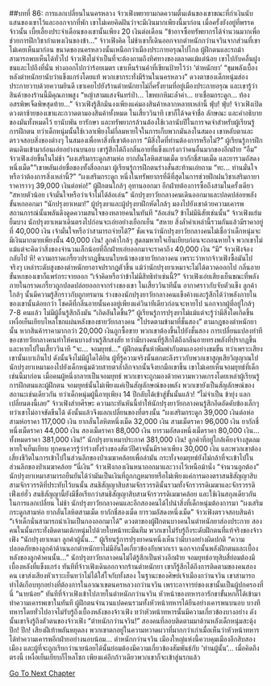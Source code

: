 ##บทที่ 86: การแลกเปลี่ยนในนครหลวง
จ้าวเฟิงพยายามกดความตื่นเต้นของเขาขณะที่กำเงินนับแสนของเขาไว้และออกจากที่พัก เขาไม่เคยคิดฝันว่าจะมีเงินมากเพียงนี้มาก่อน เมื่อครั้งยังอยู่ที่พรรคจ้าวนั้น เบี้ยเลี้ยงประจำเดือนของเขานั้นเพียง 20 เงินต่อเดือน
“ข้าอาจซื้อทรัพยากรได้จำนวนมากเพื่อช่วยการฝึกวิชากำแพงเงินของข้า...” จ้าวเฟิงคิด
ไม่ช้าเขาก็เดินออกจากตำหนักกว่านจวินจากส่วนที่เขาไม่เคยเห็นมาก่อน ขนาดของนครหลวงนั้นเหนือกว่าเมืองประกายอรุณไปไกล ผู้ฝึกตนและรถม้าสามารถพบเห็นได้ทั่วไป
จ้าวเฟิงไม่จำเป็นที่จะต้องถามถึงทิศทางของตลาดแม้แต่น้อย เขาไปกับคลื่นฝูงชนและไปถึงที่นั่น ห่างออกไปกว่าร้อยเมตร เขาเห็นร้านค้าที่เขียนป้ายไว้ว่า ‘ตำหนักยา’
“ขุมพลังเบื้องหลังตำหนักยานับว่าแข็งแกร่งโดยแท้ พวกเขากระทั่งมีร้านในนครหลวง” ดวงตาของเด็กหนุ่มส่องประกายวาบด้วยความยินดี
เขาเคยไปยังร้านตำหนักยาไม่กี่ครั้งยามที่อยู่เมืองประกายอรุณ และเขารู้ว่าสินค้าของร้านนี้มีคุณภาพสูง
“หญ้าสามแสงจันทร์ป่า... ไขหยกหิมะล้ำค่า... ยาเชื่อมกระดูก... ท้องอสรพิษเจ็ดพิษสุดท้าย...” จ้าวเฟิงรู้สึกมึนงงเพียงแค่มองสินค้าหลากหลายเหล่านี้
ฟุ่บ! ฟุ่บ!
จ้าวเฟิงเปิดดวงตาซ้ายของเขาและกวาดตามองสินค้าทั้งหมด ในเสี้ยววินาที เขาก็ได้จดจำชื่อ ลักษณะ และคำอธิบายของมันทั้งหมดไว้
ยานับพัน ยารักษา และทรัพยากรล้วนต้องใช้เวลานับปีในการจดจำสำหรับผู้เรียนรู้การฝึกตน ทว่าเด็กหนุ่มนั้นใช้เวลาเพียงไม่กี่ลมหายใจในการเก็บพวกมันลงในสมอง
เขาหลับตาและตรวจสอบสิ่งของต่างๆ ในสมองเพื่อหาสิ่งที่เขาต้องการ
“มีสิ่งใดที่ท่านต้องการหรือไม่?” ผู้เรียนรู้การฝึกตนเดินเข้ามาก่อนเอ่ยอย่างนบนอบ
เขารู้สึกได้ถึงกลิ่นอายที่แข็งแกร่งกว่าคนอื่นมากของอีกฝ่าย
“อืม”
จ้าวเฟิงเอ่ยขึ้นในไม่ช้า
“ผงเสริมกระดูกสามห่อ ยากลั่นโลหิตสามเม็ด ยากักชี่สามเม็ด และยารวมอัสดงหนึ่งเม็ด"”เขาพลันเอ่ยชื่อของทั้งสี่ออกมา
ผู้เรียนรู้การฝึกตนร่างสั่นสะท้านเอ่ยถาม
“ทะ... ท่านมั่นใจหรือว่าต้องการสิ่งเหล่านี้?”
“ผงเสริมกระดูก หนึ่งในทรัพยากรที่ดีที่สุดในการช่วยฝึกฝนวิชาเสริมกายา ราคาราวๆ 39,000 เงินต่อห่อ!” ผู้ฝึกตนใกล้ๆ อุทานออกมา
อีกฝ่ายต้องการซื้อถึงสามในครั้งเดียว
“สหายตัวน้อย เจ้ามั่นใจหรือว่าเจ้าไม่ได้ล้อเล่น” นักปรุงยาวัยกลางคนเดินออกมาและปลดปล่อยพลังขั้นหกออกมา
“นักปรุงยาเหมา!” ผู้ปรุงยาและผู้ปรุงยาฝึกหัดใกล้ๆ มองไปยังเขาด้วยความเคารพ
สถานการณ์นั้นพลันดึงดูดความสนใจของหลายคนในทันที
“ล้อเล่น? ข้าไม่มีนิสัยเช่นนั้น” จ้าวเฟิงแย้มยิ้มบาง
นักปรุงยาเหมาเดินตรงไปก่อนจะเอ่ยอย่างเยือกเย็น
“สหาย สิ่งล้ำค่าเหล่านี้รวมกันแล้วมีราคาอยู่ที่ 40,000 เงิน เจ้ามั่นใจหรือว่าสามารถจ่ายได้?”
ชัดเจนว่านักปรุงยาวัยกลางคนไม่เชื่อว่าเด็กหนุ่มจะมีเงินมากมายเพียงนั้น
40,000 เงิน!
ลูกค้าใกล้ๆ สูดลมหายใจเย็นเยียบก่อนจะถอนหายใจ พวกเขาไม่แม้แต่จะคิดว่าสิ่งของจำนวนเล็กน้อยที่อีกฝ่ายเอ่ยออกมาจะราคาถึง 40,000 เงิน
“มี” จ้าวเฟิงจ้องกลับไป
หึ!
ความกราดเกรี้ยวปรากฏขึ้นบนใบหน้าของชายวัยกลางคน เพราะว่าหากจ้าวเฟิงซื้อมันไปจริงๆ เหล่าระดับสูงของตำหนักยาอาจปรากฏตัวขึ้น
แม้ว่านักปรุงยาเหมาจะไม่ได้ตวาดออกไป กลิ่นอายขั้นหกของเขาก็แพร่กระจายออก
“เจ้าคิดหรือว่าข้าไม่มีสิทธิทำเช่นนี้?” จ้าวเฟิงเอ่ยเสียงเย็นขณะที่พลังภายในกราดเกรี้ยวถูกปลดปล่อยออกจากร่างของเขา
ในเสี้ยววินาทีนั้น อากาศราวกับจับตัวแข็ง ลูกค้าใกล้ๆ นั้นมีความรู้สึกราวกับถูกทรมาน ร่างของนักปรุงยาวัยกลางคนแข็งค้างและรู้สึกได้ว่าพลังภายในของเขานั้นด้อยกว่า โชคดีที่กลิ่นอายนั้นคงอยู่เพียงแค่วินาทีเดียวก่อนจะหายไป
นอกจากผู้ที่อยู่ใกล้ๆ 7-8 คนแล้ว ไม่มีผู้อื่นรู้สึกถึงมัน
“เกิดอันใดขึ้น?”
ผู้เรียนรู้การปรุงยาไม่แม้แต่จะรู้ว่ามีสิ่งใดเกิดขึ้น
เหงื่อเย็นเยียบไหลโชกแผ่นหลังของชายวัยกลางคน
“โปรดตามข้ามาที่ชั้นสอง”
ตามกฎของตำหนักยานั้น หากสินค้าราคามากกว่า 20,000 เงินถูกซื้อขาย พวกเขาต้องขึ้นไปยังชั้นสอง
การเปลี่ยนแปลงท่าทีของชายวัยกลางคนทำให้คนบางส่วนรู้สึกสงสัย ทว่ามีบางคนที่รู้สึกได้ถึงกลิ่นอายทรงพลังที่ปรากฏขึ้นและหายไปในเสี้ยววินาที
“จะ... จอมยุทธ์...” ผู้ฝึกตนขั้นห้าพึมพำกับตนเองอย่างขมขื่น
ทว่าเพราะเสียงเขานั้นเบาเกินไป ดังนั้นจึงไม่มีผู้ใดได้ยิน ผู้ที่รู้ความจริงนั้นตกตะลึงราวกับพวกเขาสูญเสียวิญญาณไป นักปรุงยาเหมามองไปยังเด็กหนุ่มด้วยสายตาล้ำลึกจากนั้นจึงยกมือเขาขึ้น เขาไม่เคยเห็นจอมยุทธ์ที่เด็กเช่นนี้มาก่อน เมื่อคนผู้หนึ่งกลายเป็นจอมยุทธ์ พวกเขาจะถูกมองด้วยความหวาดเกรงโดยเหล่าผู้เรียนรู้การฝึกตนและผู้ฝึกตน
จอมยุทธ์นั้นไม่เพียงแค่เป็นสัญลักษณ์ของพลัง พวกเขายังเป็นสัญลักษณ์ของสถานะเช่นเดียวกัน ทว่าเด็กหนุ่มผู้นี้อายุเพียง 14 ปีกลับได้เข้าสู่ขั้นนั้นแล้ว!
“ไม่จำเป็น ข้ายุ่ง แลกเปลี่ยนตงนี้เลย” จ้าวเฟิงส่ายศีรษะ
ความกะทันหันนี้ทำให้นักปรุงยาวัยกลางคนรู้สึกอึดอัดคับข้องเล็กๆ ทว่าเขาไม่อาจขัดขืนได้ ดังนั้นแล้วจึงแลกเปลี่ยนของที่ตรงนั้น
“ผงเสริมกระดูก 39,000 เงินต่อห่อ สามห่อราคา 117,000 เงิน ยากลั่นโลหิตหนึ่งเม็ด 32,000 เงิน สามเม็ดราคา 96,000 เงิน ยากักชี่หนึ่งเม็ดราคา 44,000 เงิน สองเม็ดราคา 88,000 เงิน ยารวมอัสดงหนึ่งเม็ดราคา 80,000 เงิน... ทั้งหมดราคา 381,000 เงิน!” นักปรุงยาเหมาประกาศ
381,000 เงิน!
ลูกค้าที่อยู่ใกล้เคียงจ้างสูดลมหายใจเย็นเยียบ ทุกคนควรรู้ว่าร่างทั้งร่างของสัตว์ปีศาจนั้นมีราคาเพียง 30,000 เงิน และพวกเขาต้องเสี่ยงชีวิตในการเข้าไปในส่วนลึกของป่าเมฆาคล้อยเพื่อล่ามัน
กระทั่งจอมยุทธ์ยังไม่กล้าที่จะเข้าไปในส่วนลึกของป่าเมฆาคล้อย
“นี่เงิน” จ้าวเฟิงกองเงินหนาออกมาและวางไว้เหนือม้านั่ง
“จำนวนถูกต้อง”
นักปรุงยาเหมาสามารถยืนยันได้ว่ามันเป็นเงินที่ถูกกฎหมายหรือไม่เพียงแค่การมองตราสนธิสัญญาสิบสามจักรวรรดิที่ประทับไว้บนนั้น สนธิสัญญาสิบสามจักรวรรดินั้นรวมทั้งจักรวรรดิเมฆาและจักรวรรดิเฟิ่งเย่ฮั่ว
สนธิสัญญานี้ยังมีชื่อเรียกว่าสนธิสัญญาสิบสามจักรวรรดิเมฆาคล้อย และใช้เงินสกุลเดียวกันในการแลกเปลี่ยน
ไม่ช้า นักปรุงยาวัยกลางคนและอีกสองคนได้ไปนำสิ่งที่เด็กหนุ่มต้องการมา
“ผงเสริมกระดูกสามห่อ ยากลั่นโลหิตสามเม็ด ยากักชี่สองเม็ด ยารวมอัสดงหนึ่งเม็ด” จ้าวเฟิงตรวจสอบสินค้า
“เจ้าเด็กนั่นสามารถนำเงินเป็นกองออกมาได้”
ดวงตาของผู้ฝึกตนบางคนในตำหนักยาส่องประกาย สองคนในนั้นกระทั่งติดตามเด้กหนุ่มไปด้วยใบหน้าทะมึนทึม พวกเขาไม่รับรู้ถึงระดับฝึกตนที่แท้จริงของจ้าวเฟิง
“นักปรุงยาเหมา ลูกค้าผู้นั้น...” ผู้เรียนรู้การปรุงยาคนหนึ่งเห็นว่ามีบางอย่างผิดปกติ
“ความปลอดภัยของลูกค้าด้านนอกตำหนักยาไม่มีอันใดเกี่ยวข้องกับพวกเรา นอกจากนั้นพลังฝึกตนและเบื้องหลังของลูกค้าคนนั้น...”
นักปรุงยาวัยกลางคนไม่ได้รู้สึกเป็นห่วงอีกฝ่าย จอมยุทธ์อายุสิบสี่ย่อมต้องมีเบื้องหลังที่แข็งแกร่ง
ทันทีที่จ้าวเฟิงเดินออกจากร้านตำหนักยา เขาก็รู้สึกได้ถึงการติดตามของคนสองคน เขาส่งเสียงหัวเราะเย็นทว่าไม่ได้ใส่ใจกับทั้งสอง
ในฐานะของศิษย์เจ้าเมืองกว่านจวิน เขาสามารถทำได้เกือบทุกอย่างที่ต้องการในอาณาเขตนครหลวงกว่านจวิน เพราะอาจารย์ของเขานั้นเป็นผู้ปกครองที่นี่
“นายน้อย”
ทันทีที่จ้าวเฟิงเข้าไปภายในตำหนักกว่านจวิน หัวหน้าของทหารอารักขาขั้นหกก็ได้เข้ามาทำความเคารพเขาในทันที ผู้ฝึกตนจำนวนแปดคนรวมทั้งหัวหน้าทหารได้ยืนอย่างเคารพนบนอบ
บางทีทหารโดยทั่วไปอาจไม่รับรู้ถึงเบื้องหลังของจ้าวเฟิง ทว่าหัวหน้าทหารนั้นมีความเกี่ยวข้องบางอย่าง ดังนั้นเขาจึงรู้ถึงตัวตนของจ้าวเฟิง
“ตำหนักกว่านจวิน!” สองคนที่ลอบติดตามมาด้านหลังเด็กหนุ่มสะดุ้ง
ปึก! ปึก!
เสียงฝีเท้าพลันหยุดลง พวกเขาตกอยู่ในความหวาดผวาที่มากกว่าเก่าเมื่อเห็นว่าหัวหน้าทหารได้ทำความเคารพอีกฝ่ายอย่างนอบน้อม...
ตำหนักกว่านจวิน
เมืองใหญ่แห่งนี้ควบคุมเมืองอีกสิบสองเมือง และผู้ที่จะถูกเรียกว่านายน้อยได้นั้นย่อมต้องมีความเกี่ยวข้องสัมพันธ์กับ ‘ท่านผู้นั้น’...
เมื่อคิดถึงตรงนี้ เหงื่อเย็นเยียบก็ไหลโชก เพียงแค่อีกก้าวเดียวพวกเขาก็จะเข้าสู่นรกแล้ว



[Go To Next Chapter]( ./87.md)
